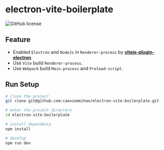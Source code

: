 # electron-vite-boilerplate

![GitHub license](https://img.shields.io/github/license/caoxiemeihao/electron-vite-boilerplate)

## Feature

- Enabled `Electron` and `NodeJs` in `Renderer-process` by **[vitejs-plugin-electron](https://www.npmjs.com/package/vitejs-plugin-electron)**.
- Use `Vite` build `Renderer-process`.
- Use `Webpack` build `Main-process` and `Preload-script`.

## Run Setup

  ```bash
  # clone the project
  git clone git@github.com:caoxiemeihao/electron-vite-boilerplate.git

  # enter the project directory
  cd electron-vite-boilerplate

  # install dependency
  npm install

  # develop
  npm run dev
  ```
